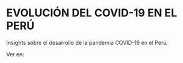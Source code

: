 # EVOLUCIÓN DEL COVID-19 EN EL PERÚ

Insights sobre el desarrollo de la pandemia COVID-19 en el Perú.

Ver en: 
